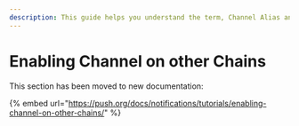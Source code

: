 ```yaml
---
description: This guide helps you understand the term, Channel Alias and its significance
---
```


# Enabling Channel on other Chains

This section has been moved to new documentation:

{% embed url="https://push.org/docs/notifications/tutorials/enabling-channel-on-other-chains/" %}
